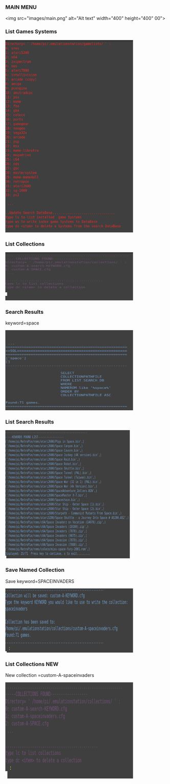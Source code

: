 

### MAIN MENU ###

<img src="images/main.png" alt="Alt text" width="400" height="400"
00">


### List Games Systems ###

<img src="images/listgamessystems.png" alt="Alt text" width="400" height="600">



### List Collections ###

<img src="images/listcollections.png" alt="Alt text" width="400" height="150">


### Search Results ###
keyword=space

<img src="images/searchresults.png" alt="Alt text" width="400" height="250">



### List Search Results ###

<img src="images/listsearchresults.png" alt="Alt text" width="390" height="400">


### Save Named Collection ###

Save keyword=SPACEINVADERS

<img src="images/savenamedcollection.png" alt="Alt text" width="400" height="200">


### List Collections NEW ###

New collection =custom-A-spaceinvaders

<img src="images/listcollectionsnew.png" alt="Alt text" width="400" height="300">


